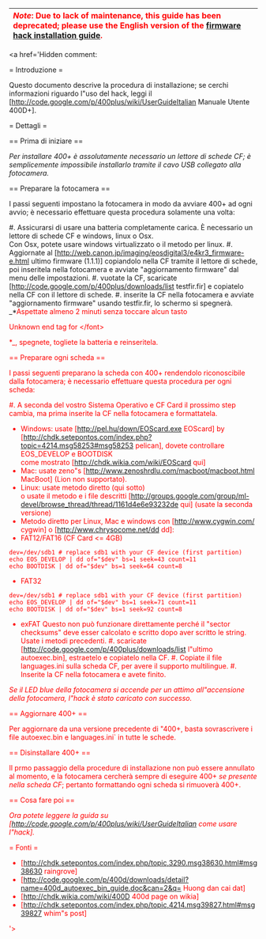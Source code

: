|<font color='red'><b><i>Note</i></b>: Due to lack of maintenance, this guide has been deprecated; please use the English version of the <a href='FirmwareHackInstallation.md'>firmware hack installation guide</a>.</font>|
|:-------------------------------------------------------------------------------------------------------------------------------------------------------------------------------------------------------------------------|

<a href='Hidden comment: 

= Introduzione =

Questo documento descrive la procedura di installazione; se cerchi informazioni riguardo l"uso del hack, leggi il  [http://code.google.com/p/400plus/wiki/UserGuideItalian Manuale Utente 400D+].

= Dettagli =

== Prima di iniziare ==

_Per installare 400+ è assolutamente *necessario* un lettore di schede CF; è semplicemente *impossibile* installarlo tramite il cavo USB collegato alla fotocamera._

== Preparare la fotocamera ==

I passi seguenti impostano la fotocamera in modo da avviare 400+ ad ogni avvio; è necessario effettuare questa procedura solamente una volta:

#. Assicurarsi di usare una batteria completamente carica. È necessario un lettore di schede CF e windows,  linux o Osx.<br>Con Osx, potete usare windows virtualizzato o il metodo per linux.
#. Aggiornate al [http://web.canon.jp/imaging/eosdigital3/e4kr3_firmware-e.html ultimo firmware (1.1.1)] copiandolo nella CF tramite il lettore di schede,<br> poi inseritela nella fotocamera e avviate "aggiornamento firmware" dal menu delle impostazioni.
#. vuotate la CF, scaricate [http://code.google.com/p/400plus/downloads/list testfir.fir] e copiatelo nella CF con il lettore di schede.
#. inserite la CF nella fotocamera e avviate "aggiornamento firmware" usando testfir.fir, lo schermo si spegnerà.<br> _*<font color="red">Aspettate almeno 2 minuti senza toccare alcun tasto

Unknown end tag for &lt;/font&gt;

*_, spegnete, togliete la batteria e reinseritela.

== Preparare ogni scheda ==

I passi seguenti preparano la scheda con 400+  rendendolo riconoscibile dalla fotocamera; è necessario effettuare questa procedura per ogni scheda:

#. A seconda del vostro Sistema Operativo e CF Card il prossimo step cambia, ma prima inserite la CF nella fotocamera e formattatela.<br>
* Windows: usate [http://pel.hu/down/EOScard.exe EOScard] by [http://chdk.setepontos.com/index.php?topic=4214.msg58253#msg58253 pelican], dovete controllare EOS_DEVELOP e BOOTDISK<br>come mostrato [http://chdk.wikia.com/wiki/EOScard qui]
* Mac: usate zeno"s [http://www.zenoshrdlu.com/macboot/macboot.html MacBoot] (Lion non supportato).
* Linux: usate metodo diretto (qui sotto)<br>o usate il metodo e i file descritti [http://groups.google.com/group/ml-devel/browse_thread/thread/1161d4e6e93232de qui] (usate la seconda versione)
* Metodo diretto per Linux, Mac e windows con [http://www.cygwin.com/ cygwin] o [http://www.chrysocome.net/dd dd]:
* FAT12/FAT16 (CF Card <= 4GB)
```
dev=/dev/sdb1 # replace sdb1 with your CF device (first partition)
echo EOS_DEVELOP | dd of="$dev" bs=1 seek=43 count=11
echo BOOTDISK | dd of="$dev" bs=1 seek=64 count=8
```
* FAT32
```
dev=/dev/sdb1 # replace sdb1 with your CF device (first partition)
echo EOS_DEVELOP | dd of="$dev" bs=1 seek=71 count=11
echo BOOTDISK | dd of="$dev" bs=1 seek=92 count=8
```
* exFAT
Questo non può funzionare direttamente perché il "sector checksums" deve esser calcolato e  scritto dopo aver scritto le string. Usate i metodi precedenti.
#. scaricate [http://code.google.com/p/400plus/downloads/list l"ultimo autoexec.bin], estraetelo e copiatelo nella CF.
#. Copiate il file languages.ini sulla scheda CF, per avere il supporto multilingue.
#. Inserite la CF nella fotocamera e avete finito.

_*Se il LED blue della fotocamera si accende per un attimo all"accensione della fotocamera, l"hack è stato caricato con successo.*_

== Aggiornare 400+ ==

Per aggiornare da una versione precedente di "400+, basta sovrascrivere i file autoexec.bin e languages.ini` in tutte le schede.

== Disinstallare 400+ ==

Il prmo passaggio della procedure di installazione non può essere annullato al momento, e la fotocamera cercherà sempre di eseguire 400+ _se presente nella scheda CF_; pertanto formattando ogni scheda si rimuoverà 400+.

== Cosa fare poi ==

*Ora potete leggere la guida su [http://code.google.com/p/400plus/wiki/UserGuideItalian come usare l"hack].*

= Fonti =
* [http://chdk.setepontos.com/index.php/topic,3290.msg38630.html#msg38630 raingrove]
* [http://code.google.com/p/400d/downloads/detail?name=400d_autoexec_bin_guide.doc&can=2&q= Huong dan cai dat]
* [http://chdk.wikia.com/wiki/400D 400d page on wikia]
* [http://chdk.setepontos.com/index.php/topic,4214.msg39827.html#msg39827 whim"s post]

'></a>